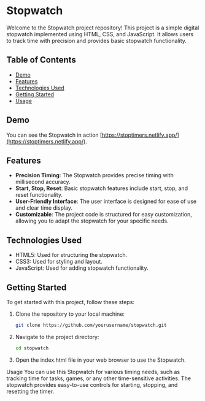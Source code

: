 # Stopwatch

Welcome to the Stopwatch project repository! This project is a simple digital stopwatch implemented using HTML, CSS, and JavaScript. It allows users to track time with precision and provides basic stopwatch functionality.

## Table of Contents
- [Demo](#demo)
- [Features](#features)
- [Technologies Used](#technologies-used)
- [Getting Started](#getting-started)
- [Usage](#usage)

## Demo

You can see the Stopwatch in action [https://stoptimers.netlify.app/](https://stoptimers.netlify.app/).

## Features

- **Precision Timing**: The Stopwatch provides precise timing with millisecond accuracy.
- **Start, Stop, Reset**: Basic stopwatch features include start, stop, and reset functionality.
- **User-Friendly Interface**: The user interface is designed for ease of use and clear time display.
- **Customizable**: The project code is structured for easy customization, allowing you to adapt the stopwatch for your specific needs.

## Technologies Used

- HTML5: Used for structuring the stopwatch.
- CSS3: Used for styling and layout.
- JavaScript: Used for adding stopwatch functionality.

## Getting Started

To get started with this project, follow these steps:

1. Clone the repository to your local machine:

   ```bash
   git clone https://github.com/yourusername/stopwatch.git

2. Navigate to the project directory:
   
   ```bash
   cd stopwatch

3. Open the index.html file in your web browser to use the Stopwatch.

Usage
You can use this Stopwatch for various timing needs, such as tracking time for tasks, games, or any other time-sensitive activities. The stopwatch provides easy-to-use controls for starting, stopping, and resetting the timer.   
   
